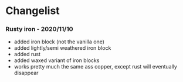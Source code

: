 # Changelist

### Rusty iron - 2020/11/10
- added iron block (not the vanilla one)
- added lightly/semi weathered iron block
- added rust
- added waxed variant of iron blocks
- works pretty much the same ass copper, except rust will eventually disappear